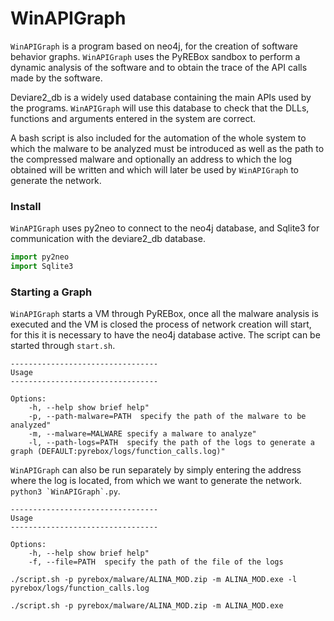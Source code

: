# WinAPIGraph

`WinAPIGraph` is a program based on neo4j, for the creation of software behavior graphs. 
`WinAPIGraph` uses the PyREBox sandbox to perform a dynamic analysis of the software 
and to obtain the trace of the API calls made by the software.

Deviare2_db is a widely used database containing the main APIs used by the programs. 
`WinAPIGraph` will use this database to check that the DLLs, functions and arguments 
entered in the system are correct.

A bash script is also included for the automation of the whole system to which 
the malware to be analyzed must be introduced as well as the path to the compressed 
malware and optionally an address to which the log obtained will be written and which 
will later be used by `WinAPIGraph` to generate the network.


### Install
	
`WinAPIGraph` uses py2neo to connect to the neo4j database, and Sqlite3 
for communication with the deviare2_db database.

```python
import py2neo
import Sqlite3
```

### Starting a Graph

`WinAPIGraph` starts a VM through PyREBox, once all the malware analysis is executed 
and the VM is closed the process of network creation will start, for this it is necessary 
to have the neo4j database active. The script can be started through ``start.sh``.
```
---------------------------------
Usage
---------------------------------

Options:
    -h, --help show brief help"
    -p, --path-malware=PATH  specify the path of the malware to be analyzed"
    -m, --malware=MALWARE specify a malware to analyze"
    -l, --path-logs=PATH  specify the path of the logs to generate a graph (DEFAULT:pyrebox/logs/function_calls.log)"

```


`WinAPIGraph` can also be run separately by simply entering the address where 
the log is located, from which we want to generate the network. ``python3 `WinAPIGraph`.py``.

```
---------------------------------
Usage
---------------------------------

Options:
    -h, --help show brief help"
    -f, --file=PATH  specify the path of the file of the logs

```
```
./script.sh -p pyrebox/malware/ALINA_MOD.zip -m ALINA_MOD.exe -l pyrebox/logs/function_calls.log

./script.sh -p pyrebox/malware/ALINA_MOD.zip -m ALINA_MOD.exe
```

